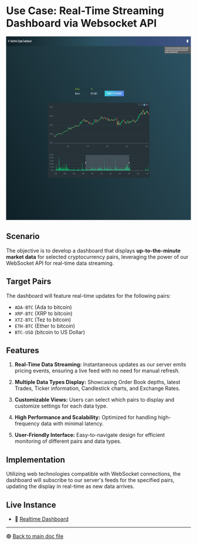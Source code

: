 # **Use Case: Real-Time Streaming Dashboard via Websocket API**

<img src="../../public/images/use-cases/realtime-dashboard.png" alt="Realtime Dashboard" height="500"/>

## Scenario

The objective is to develop a dashboard that displays **up-to-the-minute market data** for selected cryptocurrency pairs, leveraging the power of our WebSocket API for real-time data streaming.

## Target Pairs

The dashboard will feature real-time updates for the following pairs:

- `ADA-BTC` (Ada to bitcoin)
- `XRP-BTC` (XRP to bitcoin)
- `XTZ-BTC` (Tez to bitcoin)
- `ETH-BTC` (Ether to bitcoin)
- `BTC-USD` (bitcoin to US Dollar)

## Features

1. **Real-Time Data Streaming:** Instantaneous updates as our server emits pricing events, ensuring a live feed with no need for manual refresh.
   
2. **Multiple Data Types Display:** Showcasing Order Book depths, latest Trades, Ticker information, Candlestick charts, and Exchange Rates.

3. **Customizable Views:** Users can select which pairs to display and customize settings for each data type.

4. **High Performance and Scalability:** Optimized for handling high-frequency data with minimal latency.

5. **User-Friendly Interface:** Easy-to-navigate design for efficient monitoring of different pairs and data types.

## Implementation

Utilizing web technologies compatible with WebSocket connections, the dashboard will subscribe to our server's feeds for the specified pairs, updating the display in real-time as new data arrives.

## Live Instance
- 🚀 [Realtime Dashboard](https://207.154.219.83/realtime-dashboard/)

---

 🟣 [Back to main doc file](../../README.md)
